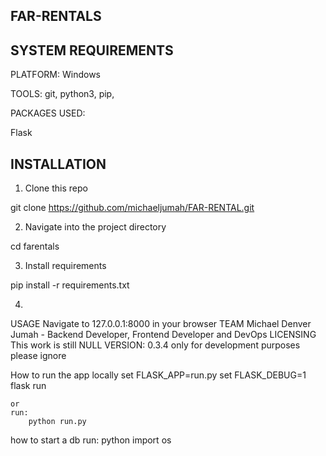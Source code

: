 ## FAR-RENTALS

## SYSTEM REQUIREMENTS
PLATFORM: Windows

TOOLS: git, python3, pip,

PACKAGES USED:

Flask

## INSTALLATION
1. Clone this repo

git clone https://github.com/michaeljumah/FAR-RENTAL.git

2. Navigate into the project directory

cd farentals

3. Install requirements

pip install -r requirements.txt

4. 
USAGE
Navigate to 127.0.0.1:8000 in your browser
TEAM
Michael Denver Jumah - Backend Developer, Frontend Developer and DevOps
LICENSING
This work is still NULL
VERSION: 0.3.4 only for development purposes please ignore


How to run the app locally
    set FLASK_APP=run.py 
    set FLASK_DEBUG=1
    flask run

    or
    run:
        python run.py

how to start a db 
run:
    python
    import os
